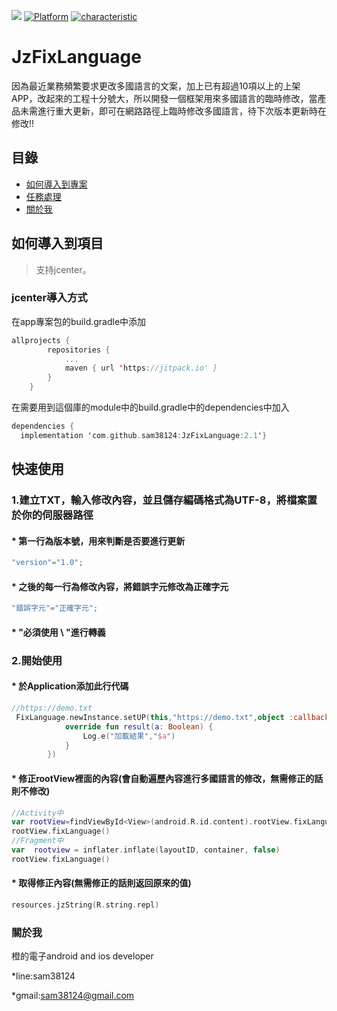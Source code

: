 [![](https://jitpack.io/v/sam38124/JzFixLanguage.svg)](https://jitpack.io/#sam38124/JzFixLanguage)
[![Platform](https://img.shields.io/badge/平台-%20Android%20-brightgreen.svg)](https://github.com/sam38124)
[![characteristic](https://img.shields.io/badge/特點-%20輕量級%20%7C%20簡單易用%20%20%7C%20穩定%20-brightgreen.svg)](https://github.com/sam38124)
# JzFixLanguage
因為最近業務頻繁要求更改多國語言的文案，加上已有超過10項以上的上架APP，改起來的工程十分號大，所以開發一個框架用來多國語言的臨時修改，當產品未需進行重大更新，即可在網路路徑上臨時修改多國語言，待下次版本更新時在修改!!
## 目錄
* [如何導入到專案](#Import)
* [任務處理](#Use)
* [關於我](#About)

<a name="Import"></a>
## 如何導入到項目
> 支持jcenter。 <br/>

### jcenter導入方式
在app專案包的build.gradle中添加
```kotlin
allprojects {
		repositories {
			...
			maven { url 'https://jitpack.io' }
		}
	}
```

在需要用到這個庫的module中的build.gradle中的dependencies中加入
```kotlin
dependencies {
  implementation 'com.github.sam38124:JzFixLanguage:2.1'}
```
<a name="Use"></a>
## 快速使用

### 1.建立TXT，輸入修改內容，並且儲存編碼格式為UTF-8，將檔案置於你的伺服器路徑
#### * 第一行為版本號，用來判斷是否要進行更新
```kotlin
"version"="1.0";
```
#### * 之後的每一行為修改內容，將錯誤字元修改為正確字元
```kotlin
"錯誤字元"="正確字元";
```
#### * "必須使用 \ "進行轉義
### 2.開始使用
#### * 於Application添加此行代碼
```kotlin
//https://demo.txt
 FixLanguage.newInstance.setUP(this,"https://demo.txt",object :callback{
            override fun result(a: Boolean) {
                Log.e("加載結果","$a")
            }
        })
```
#### * 修正rootView裡面的內容(會自動遍歷內容進行多國語言的修改，無需修正的話則不修改)
```kotlin
//Activity中
var rootView=findViewById<View>(android.R.id.content).rootView.fixLanguage()
rootView.fixLanguage()
//Fragment中
var  rootview = inflater.inflate(layoutID, container, false)
rootView.fixLanguage()
```
#### * 取得修正內容(無需修正的話則返回原來的值)
```kotlin
resources.jzString(R.string.repl)
```


<a name="About"></a>
### 關於我
橙的電子android and ios developer

*line:sam38124

*gmail:sam38124@gmail.com
